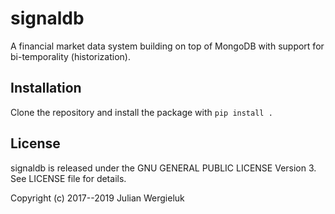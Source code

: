 # signaldb

A financial market data system building on top of MongoDB with support for
bi-temporality (historization).

## Installation 

Clone the repository and install the package with `pip install .`

## License

signaldb is released under the GNU GENERAL PUBLIC LICENSE Version 3. 
See LICENSE file for details.

Copyright (c) 2017--2019 Julian Wergieluk
